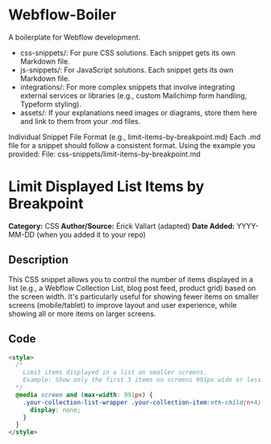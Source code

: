 # Webflow-Boiler
A boilerplate for Webflow development.

- css-snippets/: For pure CSS solutions. Each snippet gets its own Markdown file.
- js-snippets/: For JavaScript solutions. Each snippet gets its own Markdown file.
- integrations/: For more complex snippets that involve integrating external services or libraries (e.g., custom Mailchimp form handling, Typeform styling).
- assets/: If your explanations need images or diagrams, store them here and link to them from your .md files.

Individual Snippet File Format (e.g., limit-items-by-breakpoint.md)
Each .md file for a snippet should follow a consistent format. Using the example you provided:
File: css-snippets/limit-items-by-breakpoint.md
# Limit Displayed List Items by Breakpoint

**Category:** CSS
**Author/Source:** Érick Vallart (adapted)
**Date Added:** YYYY-MM-DD (when you added it to your repo)

## Description

This CSS snippet allows you to control the number of items displayed in a list (e.g., a Webflow Collection List, blog post feed, product grid) based on the screen width. It's particularly useful for showing fewer items on smaller screens (mobile/tablet) to improve layout and user experience, while showing all or more items on larger screens.

## Code

```html
<style>
  /*
    Limit items displayed in a list on smaller screens.
    Example: Show only the first 3 items on screens 991px wide or less.
  */
  @media screen and (max-width: 991px) {
    .your-collection-list-wrapper .your-collection-item:nth-child(n+4) {
      display: none;
    }
  }
</style>
